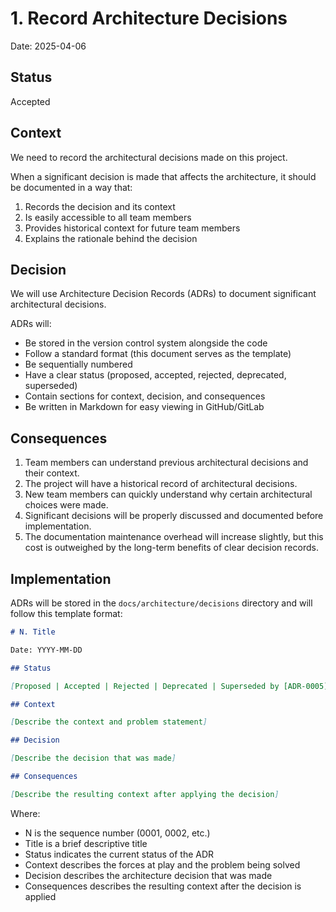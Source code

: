 # 1. Record Architecture Decisions

Date: 2025-04-06

## Status

Accepted

## Context

We need to record the architectural decisions made on this project.

When a significant decision is made that affects the architecture, it should be documented in a way that:
1. Records the decision and its context
2. Is easily accessible to all team members
3. Provides historical context for future team members
4. Explains the rationale behind the decision

## Decision

We will use Architecture Decision Records (ADRs) to document significant architectural decisions. 

ADRs will:
- Be stored in the version control system alongside the code
- Follow a standard format (this document serves as the template)
- Be sequentially numbered
- Have a clear status (proposed, accepted, rejected, deprecated, superseded)
- Contain sections for context, decision, and consequences
- Be written in Markdown for easy viewing in GitHub/GitLab

## Consequences

1. Team members can understand previous architectural decisions and their context.
2. The project will have a historical record of architectural decisions.
3. New team members can quickly understand why certain architectural choices were made.
4. Significant decisions will be properly discussed and documented before implementation.
5. The documentation maintenance overhead will increase slightly, but this cost is outweighed by the long-term benefits of clear decision records.

## Implementation

ADRs will be stored in the `docs/architecture/decisions` directory and will follow this template format:

```markdown
# N. Title

Date: YYYY-MM-DD

## Status

[Proposed | Accepted | Rejected | Deprecated | Superseded by [ADR-0005](0005-example.md)]

## Context

[Describe the context and problem statement]

## Decision

[Describe the decision that was made]

## Consequences

[Describe the resulting context after applying the decision]
```

Where:
- N is the sequence number (0001, 0002, etc.)
- Title is a brief descriptive title
- Status indicates the current status of the ADR
- Context describes the forces at play and the problem being solved
- Decision describes the architecture decision that was made
- Consequences describes the resulting context after the decision is applied